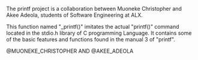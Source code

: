 The printf project is a collaboration between Muoneke Christopher and Akee Adeola, students of Software Engineering at ALX.

This function named "_printf()" imitates the actual "printf()" command located in the stdio.h library of C programming Language. It contains some of the basic features and functions found in the manual 3 of "printf".


 @MUONEKE_CHRISTOPHER        AND        @AKEE_ADEOLA
